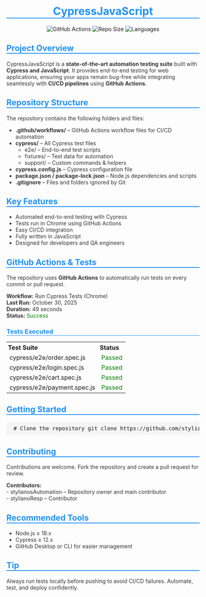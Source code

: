 <h1 align="center" style="color:#1E90FF; border-bottom: 2px solid #1E90FF;">CypressJavaScript</h1> <p align="center"> <img src="https://img.shields.io/github/actions/workflow/status/stylianosAutomation/CypressJavaScript/e-shop.yml?branch=main&style=for-the-badge" alt="GitHub Actions"> <img src="https://img.shields.io/github/repo-size/stylianosAutomation/CypressJavaScript?style=for-the-badge" alt="Repo Size"> <img src="https://img.shields.io/github/languages/top/stylianosAutomation/CypressJavaScript?style=for-the-badge" alt="Languages"> </p>
<h2 style="color:#1E90FF; border-bottom: 2px solid #1E90FF;">Project Overview</h2> <p style="color:#333;"> CypressJavaScript is a <b>state-of-the-art automation testing suite</b> built with <b>Cypress and JavaScript</b>. It provides end-to-end testing for web applications, ensuring your apps remain bug-free while integrating seamlessly with <b>CI/CD pipelines</b> using <b>GitHub Actions</b>. </p>
<h2 style="color:#1E90FF; border-bottom: 2px solid #1E90FF;">Repository Structure</h2> <p style="color:#333;"> The repository contains the following folders and files: </p> <ul style="color:#333;"> <li><b>.github/workflows/</b> – GitHub Actions workflow files for CI/CD automation</li> <li><b>cypress/</b> – All Cypress test files <ul> <li>e2e/ – End-to-end test scripts</li> <li>fixtures/ – Test data for automation</li> <li>support/ – Custom commands & helpers</li> </ul> </li> <li><b>cypress.config.js</b> – Cypress configuration file</li> <li><b>package.json / package-lock.json</b> – Node.js dependencies and scripts</li> <li><b>.gitignore</b> – Files and folders ignored by Git</li> </ul>
<h2 style="color:#1E90FF; border-bottom: 2px solid #1E90FF;">Key Features</h2> <ul style="color:#333;"> <li>Automated end-to-end testing with Cypress</li> <li>Tests run in Chrome using GitHub Actions</li> <li>Easy CI/CD integration</li> <li>Fully written in JavaScript</li> <li>Designed for developers and QA engineers</li> </ul>
<h2 style="color:#1E90FF; border-bottom: 2px solid #1E90FF;">GitHub Actions & Tests</h2> <p style="color:#333;"> The repository uses <b>GitHub Actions</b> to automatically run tests on every commit or pull request. </p> <p style="color:#333;"><b>Workflow:</b> Run Cypress Tests (Chrome) <br> <b>Last Run:</b> October 30, 2025 <br> <b>Duration:</b> 49 seconds <br> <b>Status:</b> <span style="color:green;">Success</span></p> <h3 style="color:#1E90FF; border-bottom: 1px solid #1E90FF;">Tests Executed</h3> <table> <tr> <th style="text-align:left; padding:4px;">Test Suite</th> <th style="text-align:left; padding:4px;">Status</th> </tr> <tr> <td>cypress/e2e/order.spec.js</td> <td><span style="color:green;">Passed</span></td> </tr> <tr> <td>cypress/e2e/login.spec.js</td> <td><span style="color:green;">Passed</span></td> </tr> <tr> <td>cypress/e2e/cart.spec.js</td> <td><span style="color:green;">Passed</span></td> </tr> <tr> <td>cypress/e2e/payment.spec.js</td> <td><span style="color:green;">Passed</span></td> </tr> </table>
<h2 style="color:#1E90FF; border-bottom: 2px solid #1E90FF;">Getting Started</h2> <pre style="background:#f5f5f5; padding:10px; border-radius:5px;"> # Clone the repository git clone https://github.com/stylianosAutomation/CypressJavaScript.git # Install dependencies npm install # Run tests locally npx cypress open # Push changes — GitHub Actions will run tests automatically </pre>
<h2 style="color:#1E90FF; border-bottom: 2px solid #1E90FF;">Contributing</h2> <p style="color:#333;"> Contributions are welcome. Fork the repository and create a pull request for review. </p> <p style="color:#333;"><b>Contributors:</b><br> - stylianosAutomation – Repository owner and main contributor<br> - stylianoResp – Contributor </p>
<h2 style="color:#1E90FF; border-bottom: 2px solid #1E90FF;">Recommended Tools</h2> <ul style="color:#333;"> <li>Node.js ≥ 18.x</li> <li>Cypress ≥ 12.x</li> <li>GitHub Desktop or CLI for easier management</li> </ul>
<h2 style="color:#1E90FF; border-bottom: 2px solid #1E90FF;">Tip</h2> <p style="color:#333;"> Always run tests locally before pushing to avoid CI/CD failures. Automate, test, and deploy confidently. </p>
